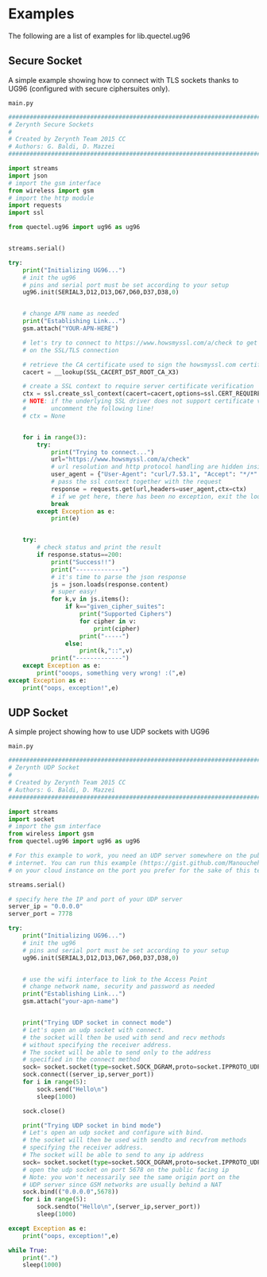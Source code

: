# Examples

The following are a list of examples for lib.quectel.ug96

## Secure Socket


A simple example showing how to connect with TLS sockets thanks to UG96 (configured with secure ciphersuites only).



```main.py```

```python
################################################################################
# Zerynth Secure Sockets
#
# Created by Zerynth Team 2015 CC
# Authors: G. Baldi, D. Mazzei
################################################################################

import streams
import json
# import the gsm interface
from wireless import gsm
# import the http module
import requests
import ssl

from quectel.ug96 import ug96 as ug96


streams.serial()

try:
    print("Initializing UG96...")
    # init the ug96
    # pins and serial port must be set according to your setup
    ug96.init(SERIAL3,D12,D13,D67,D60,D37,D38,0)


    # change APN name as needed
    print("Establishing Link...")
    gsm.attach("YOUR-APN-HERE")

    # let's try to connect to https://www.howsmyssl.com/a/check to get some info
    # on the SSL/TLS connection

    # retrieve the CA certificate used to sign the howsmyssl.com certificate
    cacert = __lookup(SSL_CACERT_DST_ROOT_CA_X3)

    # create a SSL context to require server certificate verification
    ctx = ssl.create_ssl_context(cacert=cacert,options=ssl.CERT_REQUIRED|ssl.SERVER_AUTH)
    # NOTE: if the underlying SSL driver does not support certificate validation
    #       uncomment the following line!
    # ctx = None


    for i in range(3):
        try:
            print("Trying to connect...")
            url="https://www.howsmyssl.com/a/check"
            # url resolution and http protocol handling are hidden inside the requests module
            user_agent = {"User-Agent": "curl/7.53.1", "Accept": "*/*" }
            # pass the ssl context together with the request
            response = requests.get(url,headers=user_agent,ctx=ctx)
            # if we get here, there has been no exception, exit the loop
            break
        except Exception as e:
            print(e)


    try:
        # check status and print the result
        if response.status==200:
            print("Success!!")
            print("-------------")
            # it's time to parse the json response
            js = json.loads(response.content)
            # super easy!
            for k,v in js.items():
                if k=="given_cipher_suites":
                    print("Supported Ciphers")
                    for cipher in v:
                        print(cipher)
                    print("-----")
                else:
                    print(k,"::",v)
            print("-------------")
    except Exception as e:
        print("ooops, something very wrong! :(",e)
except Exception as e:
    print("oops, exception!",e)

```
## UDP Socket


A simple project showing how to use UDP sockets with UG96



```main.py```

```python
################################################################################
# Zerynth UDP Socket
#
# Created by Zerynth Team 2015 CC
# Authors: G. Baldi, D. Mazzei
################################################################################

import streams
import socket
# import the gsm interface
from wireless import gsm
from quectel.ug96 import ug96 as ug96

# For this example to work, you need an UDP server somewhere on the public
# internet. You can run this example (https://gist.github.com/Manouchehri/67b53ecdc767919dddf3ec4ea8098b20)
# on your cloud instance on the port you prefer for the sake of this test

streams.serial()

# specify here the IP and port of your UDP server
server_ip = "0.0.0.0"
server_port = 7778

try:
    print("Initializing UG96...")
    # init the ug96
    # pins and serial port must be set according to your setup
    ug96.init(SERIAL3,D12,D13,D67,D60,D37,D38,0)


    # use the wifi interface to link to the Access Point
    # change network name, security and password as needed
    print("Establishing Link...")
    gsm.attach("your-apn-name")


    print("Trying UDP socket in connect mode")
    # Let's open an udp socket with connect.
    # the socket will then be used with send and recv methods
    # without specifying the receiver address.
    # The socket will be able to send only to the address
    # specified in the connect method
    sock= socket.socket(type=socket.SOCK_DGRAM,proto=socket.IPPROTO_UDP)
    sock.connect((server_ip,server_port))
    for i in range(5):
        sock.send("Hello\n")
        sleep(1000)

    sock.close()

    print("Trying UDP socket in bind mode")
    # Let's open an udp socket and configure with bind.
    # the socket will then be used with sendto and recvfrom methods
    # specifying the receiver address.
    # The socket will be able to send to any ip address
    sock= socket.socket(type=socket.SOCK_DGRAM,proto=socket.IPPROTO_UDP)
    # open the udp socket on port 5678 on the public facing ip
    # Note: you won't necessarily see the same origin port on the
    # UDP server since GSM networks are usually behind a NAT
    sock.bind(("0.0.0.0",5678))
    for i in range(5):
        sock.sendto("Hello\n",(server_ip,server_port))
        sleep(1000)

except Exception as e:
    print("oops, exception!",e)

while True:
    print(".")
    sleep(1000)



```
